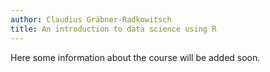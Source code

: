 ```yaml
---
author: Claudius Gräbner-Radkowitsch
title: An introduction to data science using R
---
```


Here some information about the course will be added soon.